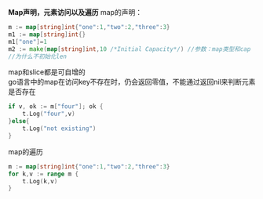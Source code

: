 **Map声明，元素访问以及遍历**
map的声明：  
```go
m := map[string]int{"one":1,"two":2,"three":3}
m1 := map[string]int{}
m1["one"]=1
m2 := make(map[string]int,10 /*Initial Capacity*/) //参数：map类型和cap
//为什么不初始化len
```   
map和slice都是可自增的  
go语言中的map在访问key不存在时，仍会返回零值，不能通过返回nil来判断元素是否存在  
```go
if v, ok := m["four"]; ok {
	t.Log("four",v)
}else{
	t.Log("not existing")
}
```   
map的遍历   
```go
m := map[string]int{"one":1,"two":2,"three":3}
for k,v := range m {
	t.Log(k,v)
}
```  